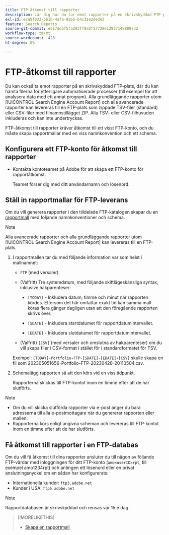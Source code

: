 ```yaml
---
title: FTP-åtkomst till rapporter
description: Lär dig hur du tar emot rapporter på en skrivskyddad FTP-plats.
exl-id: eca9f033-5b1b-4afa-926b-b4c31e2dede3
feature: Search Reports
source-git-commit: e517dd5f5fa283ff8a2f57728612937148889732
workflow-type: tm+mt
source-wordcount: '428'
ht-degree: 0%

---
```


# FTP-åtkomst till rapporter

Du kan också ta emot rapporter på en skrivskyddad FTP-plats, där du kan hämta filerna för ytterligare automatiserade processer (till exempel för att analysera data med ett annat program). Alla grundläggande rapporter utom [!UICONTROL Search Engine Account Report] och alla avancerade rapporter kan levereras till en FTP-plats som zippade TSV-filer (standard) eller CSV-filer med filnamnstillägget ZIP. Alla TSV- eller CSV-filhuvuden inkluderas och kan inte undertryckas.

FTP-åtkomst till rapporter kräver åtkomst till ett visst FTP-konto, och du måste skapa rapportmallar med en viss namnkonvention och ett schema.

## Konfigurera ett FTP-konto för åtkomst till rapporter

* Kontakta kontoteamet på Adobe för att skapa ett FTP-konto för rapportåtkomst.

  Teamet förser dig med ditt användarnamn och lösenord.

## Ställ in rapportmallar för FTP-leverans

Om du vill generera rapporter i den tilldelade FTP-katalogen skapar du en [rapportmall](templates/template-create.md) med följande namnkonventioner och schema.

>[!NOTE]
>
>Alla avancerade rapporter och alla grundläggande rapporter utom [!UICONTROL Search Engine Account Report] kan levereras till en FTP-plats.

1. I rapportmallen tar du med följande information var som helst i mallnamnet:

   * `FTP` (med versaler).

   * (Valfritt) Tre systemdatum, med följande skiftlägeskänsliga syntax, inklusive hakparenteser:

      * `[TODAY]` - Inkludera datum, timme och minut när rapporten kördes. Eftersom det här omfattar exakt tid kan samma mall köras flera gånger dagligen utan att den föregående rapporten skrivs över.

      * `[SDATE]` - Inkludera startdatumet för rapportdatumintervallet.

      * `[EDATE]` - Inkludera slutdatumet för rapportdatumintervallet.

   * (Valfritt) `[CSV]` (med versaler och omslutna av hakparenteser) om du vill skapa filer i CSV-format i stället för i standardformatet för TSV.

   Exempel: `[TODAY]-Portfolio-FTP-[SDATE]-[EDATE]-[CSV]` skulle skapa en fil som 202305051656-Portfolio-FTP-20230428-20110504.csv.

1. Schemalägg rapporten så att den körs vid en viss tidpunkt.

   Rapporterna skickas till FTP-kontot inom en timme efter att de har slutförts.

>[!NOTE]
>
>* Om du vill skicka slutförda rapporter via e-post anger du bara adresserna till alla e-postmottagare när du genererar rapporten eller mallen.
>* Rapporterna körs enligt angivna scheman och levereras till FTP-kontot inom en timme efter att de har slutförts.

## Få åtkomst till rapporter i en FTP-databas

Om du vill få åtkomst till dina rapporter ansluter du till någon av följande FTP-värdar med inloggningen för ditt FTP-konto (`amo<userID>rpt`, till exempel amo1234rpt) och antingen ett lösenord eller en privat anslutningsnyckel om en sådan har konfigurerats:

* Internationella kunder: `ftp3.adobe.net`
* Kunder i USA: `ftp5.adobe.net`

>[!NOTE]
>
>Rapportdatabasen är skrivskyddad och rensas var 15:e dag.


>[!MORELIKETHIS]
>
>* [Skapa en rapportmall](/help/search-social-commerce/reports/automation/templates/template-create.md)
